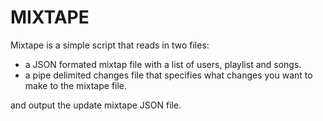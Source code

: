 # MIXTAPE

Mixtape is a simple script that reads in two files:  

* a JSON formated mixtap file with a list of users, playlist and songs. 
* a pipe delimited changes file that specifies what changes you want to make to the mixtape file.

and output the update mixtape JSON file. 